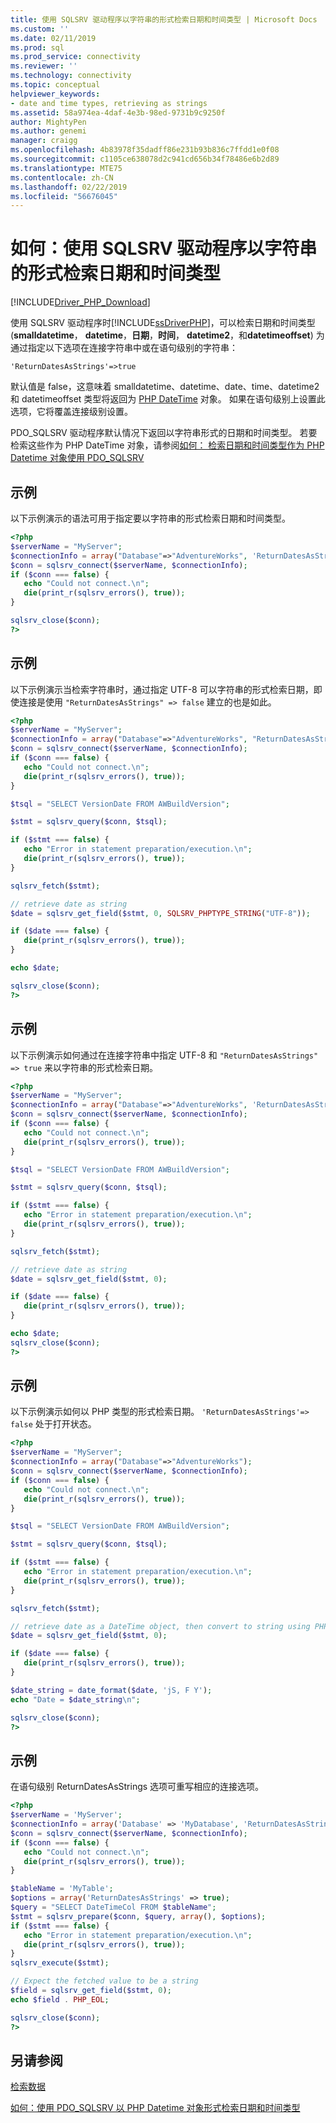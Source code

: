 ```yaml
---
title: 使用 SQLSRV 驱动程序以字符串的形式检索日期和时间类型 | Microsoft Docs
ms.custom: ''
ms.date: 02/11/2019
ms.prod: sql
ms.prod_service: connectivity
ms.reviewer: ''
ms.technology: connectivity
ms.topic: conceptual
helpviewer_keywords:
- date and time types, retrieving as strings
ms.assetid: 58a974ea-4daf-4e3b-98ed-9731b9c9250f
author: MightyPen
ms.author: genemi
manager: craigg
ms.openlocfilehash: 4b83978f35dadff86e231b93b836c7ffdd1e0f08
ms.sourcegitcommit: c1105ce638078d2c941cd656b34f78486e6b2d89
ms.translationtype: MTE75
ms.contentlocale: zh-CN
ms.lasthandoff: 02/22/2019
ms.locfileid: "56676045"
---
```

# <a name="how-to-retrieve-date-and-time-types-as-strings-using-the-sqlsrv-driver"></a>如何：使用 SQLSRV 驱动程序以字符串的形式检索日期和时间类型
[!INCLUDE[Driver_PHP_Download](../../includes/driver_php_download.md)]

使用 SQLSRV 驱动程序时[!INCLUDE[ssDriverPHP](../../includes/ssdriverphp_md.md)]，可以检索日期和时间类型 (**smalldatetime**， **datetime**，**日期**，**时间**， **datetime2**，和**datetimeoffset**) 为通过指定以下选项在连接字符串中或在语句级别的字符串：

```
'ReturnDatesAsStrings'=>true
```

默认值是 false，这意味着 smalldatetime、datetime、date、time、datetime2 和 datetimeoffset 类型将返回为 [PHP DateTime](http://php.net/manual/en/class.datetime.php) 对象。 如果在语句级别上设置此选项，它将覆盖连接级别设置。

PDO_SQLSRV 驱动程序默认情况下返回以字符串形式的日期和时间类型。 若要检索这些作为 PHP DateTime 对象，请参阅[如何： 检索日期和时间类型作为 PHP Datetime 对象使用 PDO_SQLSRV](../../connect/php/how-to-retrieve-datetime-objects-using-pdo-sqlsrv-driver.md)

## <a name="example"></a>示例
以下示例演示的语法可用于指定要以字符串的形式检索日期和时间类型。

```php
<?php
$serverName = "MyServer";
$connectionInfo = array("Database"=>"AdventureWorks", 'ReturnDatesAsStrings '=> true);
$conn = sqlsrv_connect($serverName, $connectionInfo);
if ($conn === false) {
   echo "Could not connect.\n";
   die(print_r(sqlsrv_errors(), true));
}

sqlsrv_close($conn);
?>
```

## <a name="example"></a>示例
以下示例演示当检索字符串时，通过指定 UTF-8 可以字符串的形式检索日期，即使连接是使用 `"ReturnDatesAsStrings" => false` 建立的也是如此。

```php
<?php
$serverName = "MyServer";
$connectionInfo = array("Database"=>"AdventureWorks", "ReturnDatesAsStrings" => false);
$conn = sqlsrv_connect($serverName, $connectionInfo);
if ($conn === false) {
   echo "Could not connect.\n";
   die(print_r(sqlsrv_errors(), true));
}

$tsql = "SELECT VersionDate FROM AWBuildVersion";

$stmt = sqlsrv_query($conn, $tsql);

if ($stmt === false) {
   echo "Error in statement preparation/execution.\n";
   die(print_r(sqlsrv_errors(), true));
}

sqlsrv_fetch($stmt);

// retrieve date as string
$date = sqlsrv_get_field($stmt, 0, SQLSRV_PHPTYPE_STRING("UTF-8"));

if ($date === false) {
   die(print_r(sqlsrv_errors(), true));
}

echo $date;

sqlsrv_close($conn);
?>
```

## <a name="example"></a>示例
以下示例演示如何通过在连接字符串中指定 UTF-8 和 `"ReturnDatesAsStrings" => true` 来以字符串的形式检索日期。

```php
<?php
$serverName = "MyServer";
$connectionInfo = array("Database"=>"AdventureWorks", 'ReturnDatesAsStrings'=> true, "CharacterSet" => 'utf-8');
$conn = sqlsrv_connect($serverName, $connectionInfo);
if ($conn === false) {
   echo "Could not connect.\n";
   die(print_r(sqlsrv_errors(), true));
}

$tsql = "SELECT VersionDate FROM AWBuildVersion";

$stmt = sqlsrv_query($conn, $tsql);

if ($stmt === false) {
   echo "Error in statement preparation/execution.\n";
   die(print_r(sqlsrv_errors(), true));
}

sqlsrv_fetch($stmt);

// retrieve date as string
$date = sqlsrv_get_field($stmt, 0);

if ($date === false) {
   die(print_r(sqlsrv_errors(), true));
}

echo $date;
sqlsrv_close($conn);
?>
```

## <a name="example"></a>示例
以下示例演示如何以 PHP 类型的形式检索日期。 `'ReturnDatesAsStrings'=> false` 处于打开状态。

```php
<?php
$serverName = "MyServer";
$connectionInfo = array("Database"=>"AdventureWorks");
$conn = sqlsrv_connect($serverName, $connectionInfo);
if ($conn === false) {
   echo "Could not connect.\n";
   die(print_r(sqlsrv_errors(), true));
}

$tsql = "SELECT VersionDate FROM AWBuildVersion";

$stmt = sqlsrv_query($conn, $tsql);

if ($stmt === false) {
   echo "Error in statement preparation/execution.\n";
   die(print_r(sqlsrv_errors(), true));
}

sqlsrv_fetch($stmt);

// retrieve date as a DateTime object, then convert to string using PHP's date_format function
$date = sqlsrv_get_field($stmt, 0);

if ($date === false) {
   die(print_r(sqlsrv_errors(), true));
}

$date_string = date_format($date, 'jS, F Y');
echo "Date = $date_string\n";

sqlsrv_close($conn);
?>
```

## <a name="example"></a>示例
在语句级别 ReturnDatesAsStrings 选项可重写相应的连接选项。

```php
<?php
$serverName = 'MyServer';
$connectionInfo = array('Database' => 'MyDatabase', 'ReturnDatesAsStrings' => false);
$conn = sqlsrv_connect($serverName, $connectionInfo);
if ($conn === false) {
   echo "Could not connect.\n";
   die(print_r(sqlsrv_errors(), true));
}

$tableName = 'MyTable';
$options = array('ReturnDatesAsStrings' => true);
$query = "SELECT DateTimeCol FROM $tableName";
$stmt = sqlsrv_prepare($conn, $query, array(), $options);
if ($stmt === false) {
   echo "Error in statement preparation/execution.\n";
   die(print_r(sqlsrv_errors(), true));
}
sqlsrv_execute($stmt);

// Expect the fetched value to be a string
$field = sqlsrv_get_field($stmt, 0);
echo $field . PHP_EOL;

sqlsrv_close($conn);
?>
```

## <a name="see-also"></a>另请参阅
[检索数据](../../connect/php/retrieving-data.md)

[如何：使用 PDO_SQLSRV 以 PHP Datetime 对象形式检索日期和时间类型](../../connect/php/how-to-retrieve-datetime-objects-using-pdo-sqlsrv-driver.md)
